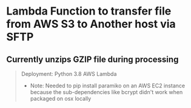 # Lambda Function to transfer file from AWS S3 to Another host via SFTP
## Currently unzips GZIP file during processing

> Deployment:
> Python 3.8 AWS Lambda
> - Note: Needed to pip install paramiko on an AWS EC2 instance because the sub-dependencies
>        like bcrypt didn't work when packaged on osx locally